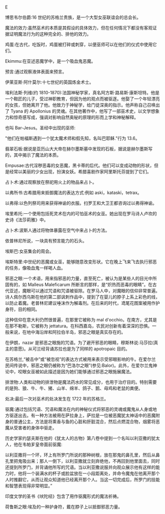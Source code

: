 

E

博思韦尔伯爵:16 世纪的苏格兰贵族，是一个大型女巫联谊会的总会长。

魔法的效力:虽然巫术的本质是其假设的具体效力，但在任何情况下都没有客观证据证明魔法行为的这种完全的、排他的效力。

鸡蛋:在古代，吃饭时，鸡蛋被打碎或刺穿，以便巫师可以在他们的仪式中使用它们。

Ekimmu:在亚述恶魔学中，是一个吸血鬼恶魔。

预言:通过观察液体表面来预言。

伊莱亚斯·阿什莫尔:十七世纪的英国炼金术士。

埃利法斯·列维(约 1810-1870):法国神秘学家，真名阿方斯·路易斯·康斯坦特。他是一个鞋匠的儿子，受过神职教育，但因为他的观点而被驱逐。他娶了一个年轻漂亮的女孩，但她离开了他。他致力于神秘学，给门徒深奥的指示。他声称自己召唤出了 Tyana 的 Apollonius 的灵魂。在其他著作中，他写了一部巫术史，以文学想象力和惊奇感写成，强调对影响自然奥秘的原理的形而上学和神秘解释。

也叫 Bar-Jesus。圣经中出现的巫师:

"他们在帕福斯遇到一个犹太魔术师和假先知，名叫巴耶稣."行为 13.6。

翡翠石板:据说是亚历山大大帝在赫尔墨斯墓中发现的石板，据说是赫尔墨斯写的，其中揭示了魔法的本质。

Empusae:古代淫秽恶毒的女恶魔，黑卡蒂的后代。他们可以变成动物的形状，但是经常以美丽的少女出现，扮演女妖。希腊喜剧作家阿里斯托芬提到了它们。

占卜术:通过观察放在祭祀用火上的物品来占卜。

以弗所书:古希腊用来抵御魔法的表达方式:例如 aski，kataski，tetrax。

以弗得:以色列祭司用来获得神谕的衣服。扫罗王和大卫王都咨询过以弗得神谕。

埃里希托:一个使用包括死灵术在内的可怕巫术的女巫。她出现在罗马诗人卢坎的史诗《法莎莉雅》中。

占卜术:波斯人通过将物体暴露在空气中来占卜的方法。

依普林尼所说，一块具有预言能力的石头。

埃斯巴:女巫集会的周会。

埃斯特里:中世纪的恶魔或女巫，能够随意改变形状。它在晚上飞来飞去执行邪恶的任务，像吸血鬼一样喝人血。

邪恶之眼:一个术语，用来指邪恶的力量，直至死亡，被认为是某些人的目光中所固有的，如 Malleus Maleficarum 所断言的那样，是“炽热而恶毒的眼睛”。在古代亚述，魔眼可以通过咒语和咒语被驱除。在罗马人中，对魔眼的信仰非常普遍。诗人佩尔西乌斯在他的第二部讽刺作品中，提到了在婴儿的脖子上系上彩色的线，以防止着魔。老普林尼建议唾沫作为解毒剂。在后来的时代，鸢尾花图案被用作护身符，目的相同。

这种信仰在意大利仍然很普遍，在那里它被称为 mal d'occhio。在南方，尤其是在那不勒斯，它被称为 jettatura。在科西嘉岛，农民对创新有着深深的恐惧。一般来说，在地中海沿岸和阿拉伯半岛，邪恶之眼是真实存在的。

在伊朗，nazar 是邪恶之眼施的咒语。为了避开邪恶的眼睛，穆斯林说:马莎拉(真主的意愿)。从可兰经背诵苏拉也是为了同样的 apotropaic 目的。

在苏格兰,“被击中”或“被忽视”的表达方式被用来表示受邪眼影响的牛。在爱尔兰民间传说中，邪恶之眼仍被称为“巴洛尔之眼”(参见:Balor)。此外，在爱尔兰鬼神论中，咬眼女巫被如此描述是因为她们能够通过邪恶之眼施展魔法。

排泄物:人类和动物的排泄物是魔法药水的常见成分，也用于治疗目的。特别需要的是狗、狼、牛、牛、猪、山羊、绵羊、鸽子、鹅、母鸡和老鼠的粪便。

处决:最后一次对巫术的处决发生在 1722 年的苏格兰。

驱魔:通过包括咒语、咒语和魔法在内的神秘仪式将邪恶的灵魂或魔鬼从人身或地方驱逐出去。有一种方法被用在萨拉身上，萨拉是一位被恶魔犹太神话中的恶魔附身的普通公主，方法是将熏香与鱼的心脏和肝脏混合，然后点燃混合物，烟雾将恶魔从受害者的身体中驱走。

历史学家约瑟夫斯在他的《犹太人的古物》第八卷中提到一个名叫以利亚撒的犹太人，他在韦帕芗皇帝面前驱魔:

以利亚撒将一个环，环上有所罗门所说的那种树根，放在那鬼的鼻孔里，然后从鼻孔里把鬼吸出来；那人一倒下，以利亚撒就立刻弃绝他，不再回到他里面去，同时还提到所罗门，并背诵他所写的咒语。当以利亚撒说服并向观众展示他有这样的能力时，他将一个装满水的杯子或脸盆放在一小段距离处，并命令魔鬼在他离开那个人时推翻它，从而让观众知道他已经离开那个人。当这一切完成后，所罗门的技能和智慧表现得非常明显。”

印度文学的圣书《吠陀经》包含了用作驱魔形式的魔法祈祷。

荷鲁斯之眼:埃及的一种护身符，戴在脖子上以抵御邪恶力量。